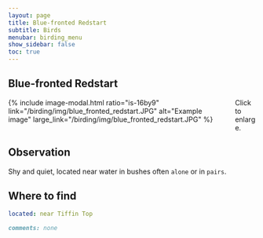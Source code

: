 ```yaml
---
layout: page
title: Blue-fronted Redstart
subtitle: Birds
menubar: birding_menu
show_sidebar: false
toc: true
---
```


## Blue-fronted Redstart

<div class="columns">
<div class="column is-6">
{% include image-modal.html ratio="is-16by9" link="/birding/img/blue_fronted_redstart.JPG" alt="Example image" large_link="/birding/img/blue_fronted_redstart.JPG" %}
</div>
<div class="column is-6">
Click to enlarge.
</div>
</div>

## Observation
Shy and quiet, located near water in bushes often `alone` or in `pairs`.

## Where to find
```yaml
located: near Tiffin Top
```

```markdown
comments: none
```
